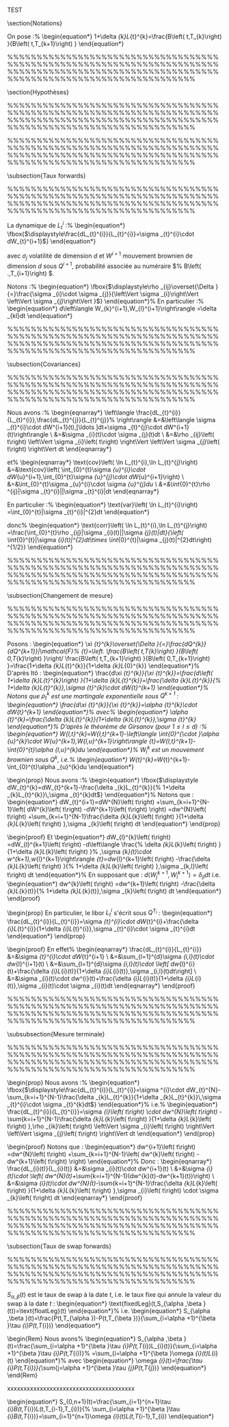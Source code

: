 
TEST




\section{Notations}


On pose :%
\begin{equation*}
1+\delta _{k}L_{t}^{k}=\frac{B\left( t,T_{k}\right) }{B\left(
t,T_{k+1}\right) }
\end{equation*}

%%%%%%%%%%%%%%%%%%%%%%%%%%%%%%%%%%%%%%%%%%%%%%%%%%%%%%%%%%%%%%%%%%%%%%%%%%%%%%%%%%%%%%%%%%%%%%%%%%%%%%%%%%%%%%%%%%%%%%%%%%%%%%%%%%%%%%%%%%%%

\section{Hypothèses}

%%%%%%%%%%%%%%%%%%%%%%%%%%%%%%%%%%%%%%%%%%%%%%%%%%%%%%%%%%%%%%%%%%%%%%%%%%%%%%%%%%%%%%%%%%%%%%%%%%%%%%%%%%%%%%%%%%%%%%%%%%%%%%%%%%%%%%%%%%%%

%%%%%%%%%%%%%%%%%%%%%%%%%%%%%%%%%%%%%%%%%%%%%%%%%%%%%%%%%%%%%%%%%%%%%%%%%%%%%%%%%%%%%%%%%%%%%%%%%%%%%%%%%%%%%%%%%%%%%%%%%%%%%%%%%%%%%%%%%%%%

\subsection{Taux forwards}

%%%%%%%%%%%%%%%%%%%%%%%%%%%%%%%%%%%%%%%%%%%%%%%%%%%%%%%%%%%%%%%%%%%%%%%%%%%%%%%%%%%%%%%%%%%%%%%%%%%%%%%%%%%%%%%%%%%%%%%%%%%%%%%%%%%%%%%%%%%%

La dynamique de $L_{t}^{i}$ :%
\begin{equation*}
\fbox{$\displaystyle\frac{dL_{t}^{i}}{L_{t}^{i}}=\sigma _{t}^{i}\cdot
dW_{t}^{i+1}$}
\end{equation*}

avec $\sigma _{j}$ volatilité de dimension $d$ et $W^{i+1}$ mouvement
brownien de dimension $d$ sous $Q^{i+1}$, probabilité associée au numéraire $%
B\left( .,T_{i+1}\right) $.

Notons :%
\begin{equation*}
\fbox{$\displaystyle\rho _{ij}\overset{\Delta }{=}\frac{\sigma _{i}\cdot
\sigma _{j}}{\left\Vert \sigma _{i}\right\Vert \left\Vert \sigma
_{j}\right\Vert }$}
\end{equation*}%
En particulier :%
\begin{equation*}
d\left\langle W_{k}^{i+1},W_{l}^{i+1}\right\rangle =\delta _{kl}dt
\end{equation*}

%%%%%%%%%%%%%%%%%%%%%%%%%%%%%%%%%%%%%%%%%%%%%%%%%%%%%%%%%%%%%%%%%%%%%%%%%%%%%%%%%%%%%%%%%%%%%%%%%%%%%%%%%%%%%%%%%%%%%%%%%%%%%%%%%%%%%%%%%%%%

\subsection{Covariances}

%%%%%%%%%%%%%%%%%%%%%%%%%%%%%%%%%%%%%%%%%%%%%%%%%%%%%%%%%%%%%%%%%%%%%%%%%%%%%%%%%%%%%%%%%%%%%%%%%%%%%%%%%%%%%%%%%%%%%%%%%%%%%%%%%%%%%%%%%%%%

Nous avons :%
\begin{eqnarray*}
\left\langle \frac{dL_{t}^{i}}{L_{t}^{i}},\frac{dL_{t}^{j}}{L_{t}^{j}}%
\right\rangle  &=&\left\langle \sigma _{t}^{i}\cdot dW^{i+1}(t),[\ldots
]dt+\sigma _{t}^{j}\cdot dW^{i+1}(t)\right\rangle  \\
&=&\sigma _{i}(t)\cdot \sigma _{j}(t)dt \\
&=&\rho _{ij}\left( t\right) \left\Vert \sigma _{i}\left( t\right)
\right\Vert \left\Vert \sigma _{j}\left( t\right) \right\Vert dt
\end{eqnarray*}

et%
\begin{eqnarray*}
\text{cov}\left( \ln L_{t}^{i},\ln L_{t}^{j}\right)  &=&\text{cov}\left(
\int_{0}^{t}\sigma _{u}^{i}\cdot dW_{u}^{i+1},\int_{0}^{t}\sigma
_{u}^{j}\cdot dW_{u}^{i+1}\right)  \\
&=&\int_{0}^{t}\sigma _{u}^{i}\cdot \sigma _{u}^{j}du \\
&=&\int_{0}^{t}\rho ^{ij}|\sigma _{t}^{i}||\sigma _{t}^{i}|dt
\end{eqnarray*}

En particulier :%
\begin{equation*}
\text{var}\left( \ln L_{t}^{i}\right) =\int_{0}^{t}|\sigma _{t}^{i}|^{2}dt
\end{equation*}

donc%
\begin{equation*}
\text{corr}\left( \ln L_{t}^{i},\ln L_{t}^{j}\right) =\frac{\int_{0}^{t}\rho
_{ij}|\sigma _{i}(t)||\sigma _{j}(t)|dt}{\left( \int_{0}^{t}|\sigma
_{i}(t)|^{2}dt\times \int_{0}^{t}|\sigma _{j}(t)|^{2}dt\right) ^{1/2}}
\end{equation*}

%%%%%%%%%%%%%%%%%%%%%%%%%%%%%%%%%%%%%%%%%%%%%%%%%%%%%%%%%%%%%%%%%%%%%%%%%%%%%%%%%%%%%%%%%%%%%%%%%%%%%%%%%%%%%%%%%%%%%%%%%%%%%%%%%%%%%%%%%%%%

\subsection{Changement de mesure}

%%%%%%%%%%%%%%%%%%%%%%%%%%%%%%%%%%%%%%%%%%%%%%%%%%%%%%%%%%%%%%%%%%%%%%%%%%%%%%%%%%%%%%%%%%%%%%%%%%%%%%%%%%%%%%%%%%%%%%%%%%%%%%%%%%%%%%%%%%%%

Posons : 
\begin{equation*}
\xi _{t}^{k}\overset{\Delta }{=}\frac{dQ^{k}}{dQ^{k+1}}|\mathcal{F}%
_{t}=\left. \frac{B\left( t,T_{k}\right) }{B\left( 0,T_{k}\right) }\right/ 
\frac{B\left( t,T_{k+1}\right) }{B\left( 0,T_{k+1}\right) }=\frac{1+\delta
_{k}L_{t}^{k}}{1+\delta _{k}L_{0}^{k}}
\end{equation*}%
D'après Itô : 
\begin{equation*}
\frac{d\xi _{t}^{k}}{\xi _{t}^{k}}=\frac{d\left( 1+\delta
_{k}L_{t}^{k}\right) }{1+\delta _{k}L_{t}^{k}}=\frac{\delta _{k}L_{t}^{k}}{%
1+\delta _{k}L_{t}^{k}}\,\sigma _{t}^{k}\cdot dW_{t}^{k+1}
\end{equation*}%
Notons que $\rho _{t}^{k}$ est une martingale exponentielle sous $Q^{k+1}$ : 
\begin{equation*}
\frac{d\xi _{t}^{k}}{\xi _{t}^{k}}=\alpha _{t}^{k}\cdot dW_{t}^{k+1}
\end{equation*}%
avec%
\begin{equation*}
\alpha _{t}^{k}=\frac{\delta _{k}L_{t}^{k}}{1+\delta _{k}L_{t}^{k}}\,\sigma
_{t}^{k}
\end{equation*}%
D'après le théorème de Girsanov (pour $1\leq l\leq d$) :%
\begin{equation*}
W_{l,t}^{k}=W_{l,t}^{k+1}-\left\langle \int_{0}^{\cdot }\alpha _{u}^{k}\cdot
W_{u}^{k+1},W_{l,u}^{k+1}\right\rangle _{t}=W_{l,t}^{k+1}-\int_{0}^{t}\alpha
_{l,u}^{k}du
\end{equation*}%
$W_{l}^{k}$ est un mouvement brownien sous $Q^{k}$, i.e.%
\begin{equation*}
W_{t}^{k}=W_{t}^{k+1}-\int_{0}^{t}\alpha _{u}^{k}du
\end{equation*}

\begin{prop}
Nous avons :%
\begin{equation*}
\fbox{$\displaystyle dW_{t}^{k}=dW_{t}^{k+1}-\frac{\delta _{k}L_{t}^{k}}{%
1+\delta _{k}L_{t}^{k}}\,\sigma _{t}^{k}dt$}
\end{equation*}%
Notons que : 
\begin{equation*}
dW_{t}^{i+1}=dW^{N}\left( t\right) +\sum_{k=i+1}^{N-1}\left( dW^{k}\left(
t\right) -dW^{k+1}\left( t\right) \right) =dw^{N}\left( t\right)
+\sum_{k=i+1}^{N-1}\frac{\delta _{k}L_{k}\left( t\right) }{1+\delta
_{k}L_{k}\left( t\right) }\,\sigma _{k}\left( t\right) dt
\end{equation*}
\end{prop}

\begin{proof}
Et 
\begin{equation*}
dW_{l}^{k}\left( t\right) =dW_{l}^{k+1}\left( t\right) -d\left\langle \frac{%
\delta _{k}L_{k}\left( t\right) }{1+\delta _{k}L_{k}\left( t\right) }%
\,\sigma _{k}(t)\cdot w^{k+1},w_{l}^{k+1}\right\rangle
_{t}=dw_{l}^{k+1}\left( t\right) -\frac{\delta _{k}L_{k}\left( t\right) }{%
1+\delta _{k}L_{k}\left( t\right) }\,\sigma _{k,l}\left( t\right) dt
\end{equation*}%
En supposant que : $d\left\langle W_{j}^{k+1},W_{l}^{k+1}\right\rangle
=\delta _{jl}dt$ i.e. 
\begin{equation*}
dw^{k}\left( t\right) =dw^{k+1}\left( t\right) -\frac{\delta _{k}L_{k}(t)}{%
1+\delta _{k}L_{k}(t)}\,\sigma _{k}\left( t\right) dt
\end{equation*}
\end{proof}

\begin{prop}
En particulier, le libor $L_{t}^{i}$ s'écrit sous $Q^{T_{i}}$ : 
\begin{equation*}
\frac{dL_{t}^{i}}{L_{t}^{i}}=\sigma _{t}^{i}\cdot dW_{t}^{i}+\frac{\delta
_{i}L_{t}^{i}}{1+\delta _{i}L_{t}^{i}}\,\sigma _{t}^{i}\cdot \sigma
_{t}^{i}dt
\end{equation*}
\end{prop}

\begin{proof}
En effet%
\begin{eqnarray*}
\frac{dL_{t}^{i}}{L_{t}^{i}} &=&\sigma _{t}^{i}\cdot dW_{t}^{i+1} \\
&=&\sum_{l=1}^{d}\sigma _{i,l}(t)\cdot dw_{l}^{i+1}(t) \\
&=&\sum_{l=1}^{d}\sigma _{i,l}(t)\cdot \left[ dw_{l}^{i}(t)+\frac{\delta
_{i}L_{i}(t)}{1+\delta _{i}L_{i}(t)}\,\sigma _{i,l}(t)dt\right]  \\
&=&\sigma _{i}(t)\cdot dw^{i}(t)+\frac{\delta _{i}L_{i}(t)}{1+\delta
_{i}L_{i}(t)}\,\sigma _{i}(t)\cdot \sigma _{i}(t)dt
\end{eqnarray*}
\end{proof}

%%%%%%%%%%%%%%%%%%%%%%%%%%%%%%%%%%%%%%%%%%%%%%%%%%%%%%%%%%%%%%%%%%%%%%%%%%%%%%%%%%%%%%%%%%%%%%%%%%%%%%%%%%%%%%%%%%%%%%%%%%%%%%%%%%%%%%%%%%%%

\subsubsection{Mesure terminale}

%%%%%%%%%%%%%%%%%%%%%%%%%%%%%%%%%%%%%%%%%%%%%%%%%%%%%%%%%%%%%%%%%%%%%%%%%%%%%%%%%%%%%%%%%%%%%%%%%%%%%%%%%%%%%%%%%%%%%%%%%%%%%%%%%%%%%%%%%%%%

\begin{prop}
Nous avons :%
\begin{equation*}
\fbox{$\displaystyle\frac{dL_{t}^{i}}{L_{t}^{i}}=\sigma ^{i}\cdot
dW_{t}^{N}-\sum_{k=i+1}^{N-1}\frac{\delta _{k}L_{t}^{k}}{1+\delta
_{k}L_{t}^{k}}\,\sigma _{t}^{i}\cdot \sigma _{t}^{k}dt$}
\end{equation*}%
i.e.%
\begin{equation*}
\frac{dL_{t}^{i}}{L_{t}^{i}}=\sigma _{i}\left( t\right) \cdot dw^{N}\left(
t\right) -\sum_{k=i+1}^{N-1}\frac{\delta _{k}L_{k}\left( t\right) }{1+\delta
_{k}L_{k}\left( t\right) }\,\rho _{ik}\left( t\right) \left\Vert \sigma
_{i}\left( t\right) \right\Vert \left\Vert \sigma _{j}\left( t\right)
\right\Vert dt
\end{equation*}
\end{prop}

\begin{proof}
Notons que : 
\begin{equation*}
dw^{i+1}\left( t\right) =dw^{N}\left( t\right) +\sum_{k=i+1}^{N-1}\left(
dw^{k}\left( t\right) -dw^{k+1}\left( t\right) \right)
\end{equation*}%
Donc : 
\begin{eqnarray*}
\frac{dL_{i}(t)}{L_{i}(t)} &=&\sigma _{i}(t)\cdot dw^{i+1}(t) \\
&=&\sigma _{i}(t)\cdot \left(
dw^{N}(t)+\sum_{k=i+1}^{N-1}(dw^{k}(t)-dw^{k+1}(t))\right) \\
&=&\sigma _{i}(t)\cdot dw^{N}(t)-\sum_{k=i+1}^{N-1}\frac{\delta
_{k}L_{k}\left( t\right) }{1+\delta _{k}L_{k}\left( t\right) }\,\sigma
_{i}\left( t\right) \cdot \sigma _{k}\left( t\right) dt
\end{eqnarray*}
\end{proof}

%%%%%%%%%%%%%%%%%%%%%%%%%%%%%%%%%%%%%%%%%%%%%%%%%%%%%%%%%%%%%%%%%%%%%%%%%%%%%%%%%%%%%%%%%%%%%%%%%%%%%%%%%%%%%%%%%%%%%%%%%%%%%%%%%%%%%%%%%%%%

\subsection{Taux de swap forwards}

%%%%%%%%%%%%%%%%%%%%%%%%%%%%%%%%%%%%%%%%%%%%%%%%%%%%%%%%%%%%%%%%%%%%%%%%%%%%%%%%%%%%%%%%%%%%%%%%%%%%%%%%%%%%%%%%%%%%%%%%%%%%%%%%%%%%%%%%%%%%

$S_{\alpha ,\beta }(t)$ est le taux de swap à la date $t$, i.e. le taux fixe
qui annule la valeur du swap à la date $t$ : 
\begin{equation*}
\text{fixedLeg}(t,S_{\alpha ,\beta }(t))=\text{floatLeg}(t)
\end{equation*}%
i.e. 
\begin{equation*}
S_{\alpha ,\beta }(t)=\frac{P(t,T_{\alpha })-P(t,T_{\beta })}{\sum_{i=\alpha
+1}^{\beta }\tau _{i}P(t,T_{i})}
\end{equation*}

\begin{Rem}
Nous avons%
\begin{equation*}
S_{\alpha ,\beta }(t)=\frac{\sum_{i=\alpha +1}^{\beta }\tau
_{i}P(t,T_{i})L_{i}(t)}{\sum_{i=\alpha +1}^{\beta }\tau _{i}P(t,T_{i})}%
=\sum_{i=\alpha +1}^{\beta }\omega _{i}(t)L_{i}(t)
\end{equation*}%
avec 
\begin{equation*}
\omega _{i}(t)=\frac{\tau _{i}P(t,T_{i})}{\sum_{j=\alpha +1}^{\beta }\tau
_{j}P(t,T_{j})}
\end{equation*}
\end{Rem}

xxxxxxxxxxxxxxxxxxxxxxxxxxxxxxxxxxxxxxx

\begin{equation*}
S_{0,n+1}(t)=\frac{\sum_{i=1}^{n+1}\tau _{i}B(t,T_{i})L(t,T_{i-1},T_{i})}{%
\sum_{i=\alpha +1}^{\beta }\tau _{i}B(t,T_{i})}=\sum_{i=1}^{n+1}\omega
_{i}(t)L(t,T_{i-1},T_{i})
\end{equation*}
